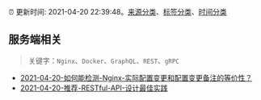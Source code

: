 :alarm_clock: 更新时间: 2021-04-20 22:39:48。[来源分类](../README.md)、[标签分类](../TAGS.md)、[时间分类](../TIMELINE.md)

## 服务端相关


> 关键字：`Nginx`、`Docker`、`GraphQL`、`REST`、`gRPC`



- [2021-04-20-如何能检测-Nginx-实际配置变更和配置变更备注的等价性？](https://www.v2ex.com/t/772009) 
- [2021-04-20-推荐-RESTful-API-设计最佳实践](https://toutiao.io/k/4zqz7k1) 